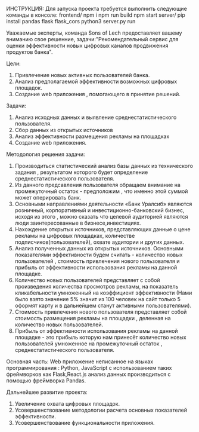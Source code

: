 ИНСТРУКЦИЯ:
  Для запуска проекта требуется выполнить следующие команды в консоле:
    frontend/
       npm i
       npm run build
       npm start
    server/
       pip install pandas flask flask_cors
       python3 server.py run

Уважаемые эксперты, команда Sons of Lech предоставляет вашему вниманию свое решенние,
задачи:"Рекомендательный сервис для оценки эффективности новых цифровых каналов продвижения продуктов банка".

Цели:
  1. Привлечение новых активных пользователей банка.
  2. Анализ предполагаемой эффективности возможных цифровых площадок.
  3. Создание web приложения , помогающего в принятие решений.

Задачи:
  1. Анализ исходных данных и выявление среднестатистического пользователя.
  2. Сбор данных из открытых источников 
  3. Анализ эффективности размещения рекламы на площадках
  4. Создание web приложения.

Методология решения задачи:
  1. Производиться статистический анализ базы данных из технического задания , результатом которого будет определение
    среднестатистического пользователя.
  2. Из данного предсавления пользователя обращаем внимание на промежуточный остаток  - предположим , что именно этой суммой может оперировать
     банк.
  3. Основными направлениями деятельности «Банк Уралсиб» являются розничный, корпоративный и инвестиционно-банковский бизнес, 
     исходя из этого , можно сказать что целевой аудиторией являются люди заинтересованные в бизнесе,инвестициях.
  4. Нахождение открытых источников, представляющих данные о цене рекламы на цифровых площадках, количестве 
     подписчиков(пользователей), охвате аудитории и других данных.
  5. Анализ полученных данных из открытых источников. Основными показателями эффективности будем считать -
     количество новых пользователей , cтоимость привлечения нового пользователя и  прибыль от эффективности использования 
     рекламы на данной площадке.
  6. Количество новых пользователей представляет с собой произведения количества просмотров рекламы, на показатель кликабельности
     умноженный на коэффициент эффективности (Нами было взято значение 5% значит из 100 человек на сайт только 5 оформят 
     карту и в дальнейшем станут активными пользователями).
  7. Cтоимость привлечения нового пользователя представляет собой стоимость размещения рекламы на площадки , деленная на 
     количество новых пользователей.
  8. Прибыль от эффективности использования рекламы на данной площадке - это прибыль которую нам принесёт количество 
     новых пользователей умноженное на промежуточный остаток , среднестатистического пользователя.

Основная часть:
  Web приложение неписанное на языках программирования : Python, JavaScript с использованием таких  фреймворков как Flask,React.js
  анализ данных производиться с помощью  фреймворка Pandas.

Дальнейшее развитие проекта:
  1. Увеличение охвата цифровых площадок.
  2. Усовершенствование методологии расчета основных показателей эффективности.
  3. Усовершенствование функциональности приложения.

